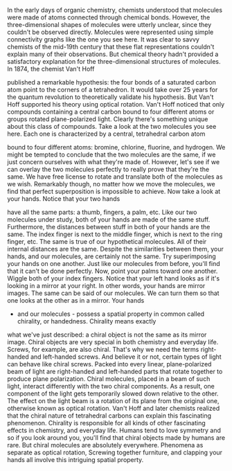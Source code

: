 
In the early days of organic chemistry,
chemists understood
that molecules were made of atoms
connected through chemical bonds.
However, the three-dimensional
shapes of molecules
were utterly unclear, since they couldn&#39;t
be observed directly.
Molecules were represented using
simple connectivity graphs
like the one you see here.
It was clear to savvy chemists
of the mid-19th century
that these flat representations
couldn&#39;t explain
many of their observations.
But chemical theory hadn&#39;t provided
a satisfactory explanation
for the three-dimensional
structures of molecules.
In 1874, the chemist Van&#39;t Hoff

published a remarkable hypothesis:
the four bonds of a saturated carbon atom
point to the corners of a tetrahedron.
It would take over 25 years
for the quantum revolution
to theoretically validate his hypothesis.
But Van&#39;t Hoff supported
his theory using optical rotation.
Van&#39;t Hoff noticed that only compounds
containing a central carbon
bound to four different atoms or groups
rotated plane-polarized light.
Clearly there&#39;s something unique
about this class of compounds.
Take a look at the two molecules
you see here.
Each one is characterized
by a central, tetrahedral carbon atom

bound to four different atoms:
bromine, chlorine, fluorine, and hydrogen.
We might be tempted to conclude
that the two molecules
are the same, if we just concern
ourselves with what they&#39;re made of.
However, let&#39;s see if we can
overlay the two molecules
perfectly to really prove
that they&#39;re the same.
We have free license to rotate
and translate both of the molecules
as we wish. Remarkably though,
no matter how we move the molecules,
we find that perfect superposition
is impossible to achieve.
Now take a look at your hands.
Notice that your two hands

have all the same parts:
a thumb, fingers, a palm, etc.
Like our two molecules under study,
both of your hands are made
of the same stuff.
Furthermore, the distances between stuff
in both of your hands are the same.
The index finger
is next to the middle finger,
which is next to the ring finger, etc.
The same is true
of our hypothetical molecules.
All of their internal distances
are the same. Despite
the similarities between them,
your hands, and our molecules,
are certainly not the same.
Try superimposing
your hands on one another.
Just like our molecules from before,
you&#39;ll find that it can&#39;t
be done perfectly.
Now, point your palms toward one another.
Wiggle both of your index fingers.
Notice that your left hand
looks as if it&#39;s looking
in a mirror at your right.
In other words, your hands
are mirror images.
The same can be said of our molecules.
We can turn them so
that one looks at the other
as in a mirror. Your hands
- and our molecules -
possess a spatial property
in common called chirality,
or handedness.
Chirality means exactly

what we&#39;ve just described:
a chiral object is not
the same as its mirror image.
Chiral objects are very special
in both chemistry and everyday life.
Screws, for example, are also chiral.
That&#39;s why we need the terms
right-handed and left-handed screws.
And believe it or not,
certain types of light
can behave like chiral screws.
Packed into every linear,
plane-polarized beam of light
are right-handed and left-handed parts
that rotate together
to produce plane polarization.
Chiral molecules, placed
in a beam of such light,
interact differently
with the two chiral components.
As a result, one component of the light
gets temporarily slowed down
relative to the other. The
effect on the light beam
is a rotation of its plane
from the original one,
otherwise known as optical rotation.
Van&#39;t Hoff and later chemists
realized that the chiral nature
of tetrahedral carbons can explain
this fascinating phenomenon.
Chirality is responsible for all kinds
of other fascinating effects
in chemistry, and everyday life.
Humans tend to love symmetry
and so if you look around you,
you&#39;ll find that chiral objects
made by humans are rare.
But chiral molecules
are absolutely everywhere.
Phenomena as separate as optical rotation,
Screwing together furniture,
and clapping your hands
all involve this intriguing
spatial property.
